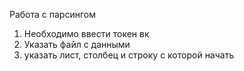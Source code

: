 Работа с парсингом

1. Необходимо ввести токен вк 
2. Указать файл с данными 
3. указать лист, столбец и строку с которой начать
